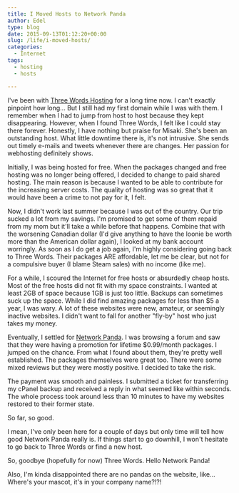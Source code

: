 ```yaml
---
title: I Moved Hosts to Network Panda
author: Edel
type: blog
date: 2015-09-13T01:12:20+00:00
slug: /life/i-moved-hosts/
categories:
  - Internet
tags:
  - hosting
  - hosts

---
```

I've been with [Three Words Hosting][1] for a long time now. I can't exactly pinpoint how long... But I still had my first domain while I was with them. I remember when I had to jump from host to host because they kept disappearing. However, when I found Three Words, I felt like I could stay there forever. Honestly, I have nothing but praise for Misaki. She's been an outstanding host. What little downtime there is, it's not intrusive. She sends out timely e-mails and tweets whenever there are changes. Her passion for webhosting definitely shows.

Initially, I was being hosted for free. When the packages changed and free hosting was no longer being offered, I decided to change to paid shared hosting. The main reason is because I wanted to be able to contribute for the increasing server costs. The quality of hosting was so great that it would have been a crime to not pay for it, I felt.

Now, I didn't work last summer because I was out of the country. Our trip sucked a lot from my savings. I'm promised to get some of them repaid from my mom but it'll take a while before that happens. Combine that with the worsening Canadian dollar (I'd give anything to have the loonie be worth more than the American dollar again), I looked at my bank account worringly. As soon as I do get a job again, I'm highly considering going back to Three Words. Their packages ARE affordable, let me be clear, but not for a compulsive buyer (I blame Steam sales) with no income (like me).

For a while, I scoured the Internet for free hosts or absurdedly cheap hosts. Most of the free hosts did not fit with my space constraints. I wanted at least 2GB of space because 1GB is just too little. Backups can sometimes suck up the space. While I did find amazing packages for less than $5 a year, I was wary. A lot of these websites were new, amateur, or seemingly inactive websites. I didn't want to fall for another "fly-by" host who just takes my money.

Eventually, I settled for [Network Panda][2]. I was browsing a forum and saw that they were having a promotion for lifetime $0.99/month packages. I jumped on the chance. From what I found about them, they're pretty well established. The packages themselves were great too. There were some mixed reviews but they were mostly positive. I decided to take the risk.

The payment was smooth and painless. I submitted a ticket for transferring my cPanel backup and received a reply in what seemed like within seconds. The whole process took around less than 10 minutes to have my websites restored to their former state.

So far, so good.

I mean, I've only been here for a couple of days but only time will tell how good Network Panda really is. If things start to go downhill, I won't hesitate to go back to Three Words or find a new host.

So, goodbye (hopefully for now) Three Words. Hello Network Panda!

Also, I'm kinda disappointed there are no pandas on the website, like... Where's your mascot, it's in your company name?!?!




 [1]: http://three-words.net
 [2]: http://networkpanda.com